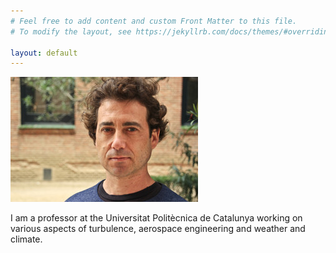 ```yaml
---
# Feel free to add content and custom Front Matter to this file.
# To modify the layout, see https://jekyllrb.com/docs/themes/#overriding-theme-defaults

layout: default
---
```


<!-- ![Image](assets/Logo.jpg "Turbulent Convection") -->
![Image](assets/Photo.jpg)

I am a professor at the Universitat Politècnica de Catalunya working on various aspects of turbulence, aerospace engineering and weather and climate.
